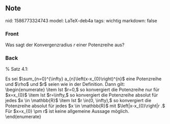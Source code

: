 ## Note
nid: 1586773324743
model: LaTeX-deb4a
tags: wichtig
markdown: false

### Front
Was sagt der Konvergenzradius $r$ einer Potenzreihe aus?<div>
</div><div>
</div>

### Back
% Satz 4.1: <div>
</div><div>Es sei $\sum_{n=0}^{\infty} a_{n}\left(x-x_{0}\right)^{n}$ eine Potenzreihe und $\rho$ und $r$ seien wie in der Definition. Dann gilt:</div><div>\begin{enumerate}
\item Ist $r=0,$ so konvergiert die Potenzreihe nur für $x=x_{0}$
\item Ist $r=\infty,$ so konvergiert die Potenzreihe absolut für jedes $x \in \mathbb{R}$
\item Ist $r \in(0, \infty),$ so konvergiert die Potenzreihe absolut für jedes $x \in \mathbb{R}$ mit $\left|x-x_{0}\right|<r$ und sie divergiert für jedes $x \in \mathbb{R}$ mit $\left|x-x_{0}\right|>r .$ Für $x=x_{0} \pm r$ ist keine allgemeine Aussage möglich.</div><div>\end{enumerate}</div>
